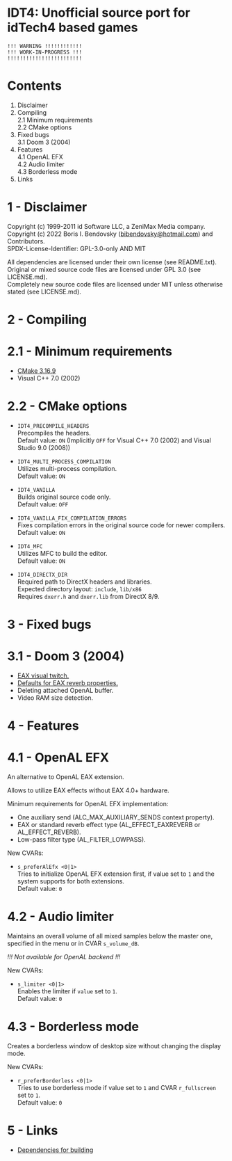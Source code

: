 IDT4: Unofficial source port for idTech4 based games
====================================================

```
!!! WARNING !!!!!!!!!!!!  
!!! WORK-IN-PROGRESS !!!  
!!!!!!!!!!!!!!!!!!!!!!!!
```

Contents
========

1. Disclaimer
2. Compiling  
   2.1 Minimum requirements  
   2.2 CMake options
3. Fixed bugs  
   3.1 Doom 3 (2004)
4. Features  
   4.1 OpenAL EFX  
   4.2 Audio limiter  
   4.3 Borderless mode
5. Links


1 - Disclaimer
==============

Copyright (c) 1999-2011 id Software LLC, a ZeniMax Media company.  
Copyright (c) 2022 Boris I. Bendovsky (bibendovsky@hotmail.com) and Contributors.  
SPDX-License-Identifier: GPL-3.0-only AND MIT

All dependencies are licensed under their own license (see README.txt).  
Original or mixed source code files are licensed under GPL 3.0 (see LICENSE.md).  
Completely new source code files are licensed under MIT unless otherwise stated (see LICENSE.md).


2 - Compiling
=============


2.1 - Minimum requirements
==========================

- [CMake 3.16.9](https://cmake.org/)
- Visual C++ 7.0 (2002)


2.2 - CMake options
===================

- `IDT4_PRECOMPILE_HEADERS`  
  Precompiles the headers.  
  Default value: `ON` (Implicitly `OFF` for Visual C++ 7.0 (2002) and Visual Studio 9.0 (2008))

- `IDT4_MULTI_PROCESS_COMPILATION`  
  Utilizes multi-process compilation.  
  Default value: `ON`

- `IDT4_VANILLA`  
  Builds original source code only.  
  Default value: `OFF`

- `IDT4_VANILLA_FIX_COMPILATION_ERRORS`  
  Fixes compilation errors in the original source code for newer compilers.  
  Default value: `ON`

- `IDT4_MFC`  
  Utilizes MFC to build the editor.  
  Default value: `ON`

- `IDT4_DIRECTX_DIR`  
  Required path to DirectX headers and libraries.  
  Expected directory layout: `include`, `lib/x86`  
  Requires `dxerr.h` and `dxerr.lib` from DirectX 8/9.


3 - Fixed bugs
==============

3.1 - Doom 3 (2004)
===================

- [EAX visual twitch.](https://www.pcgamingwiki.com/wiki/Doom_3#Visual_twitch_bug_with_OpenAL.2FEAX)
- [Defaults for EAX reverb properties.](https://www.pcgamingwiki.com/wiki/Doom_3#Incorrect_EAX_effect_in_Doom3:_Ressurection_of_evil_with_OpenAL.2FEAX)
- Deleting attached OpenAL buffer.
- Video RAM size detection.


4 - Features
============

4.1 - OpenAL EFX
================

An alternative to OpenAL EAX extension.

Allows to utilize EAX effects without EAX 4.0+ hardware.

Minimum requirements for OpenAL EFX implementation:
- One auxiliary send (ALC_MAX_AUXILIARY_SENDS context property).
- EAX or standard reverb effect type (AL_EFFECT_EAXREVERB or AL_EFFECT_REVERB).
- Low-pass filter type (AL_FILTER_LOWPASS).

New CVARs:
- `s_preferAlEfx <0|1>`  
  Tries to initialize OpenAL EFX extension first, if value set to `1` and the system supports for both extensions.  
  Default value: `0`


4.2 - Audio limiter
===================

Maintains an overall volume of all mixed samples below the master one, specified in the menu or in CVAR `s_volume_dB`.

_!!! Not available for OpenAL backend !!!_

New CVARs:
- `s_limiter <0|1>`  
  Enables the limiter if `value` set to `1`.  
  Default value: `0`


4.3 - Borderless mode
=====================

Creates a borderless window of desktop size without changing the display mode.

New CVARs:
- `r_preferBorderless <0|1>`  
  Tries to use borderless mode if value set to `1` and CVAR `r_fullscreen` set to `1`.  
  Default value: `0`


5 - Links
=========
- [Dependencies for building](https://github.com/bibendovsky/idt4_dependencies)
